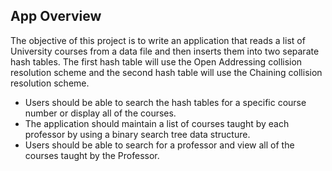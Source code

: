 
## App Overview
The objective of this project is to write an application that reads a list of University courses from a data file and then inserts them into two separate hash tables.
The first hash table will use the Open Addressing collision resolution scheme and the second hash table will use the Chaining collision resolution scheme.
- Users should be able to search the hash tables for a specific course number or display all of the courses. 
- The application should maintain a list of courses taught by each professor by using a binary search tree data structure.
- Users should be able to search for a professor and view all of the courses taught by the Professor.
